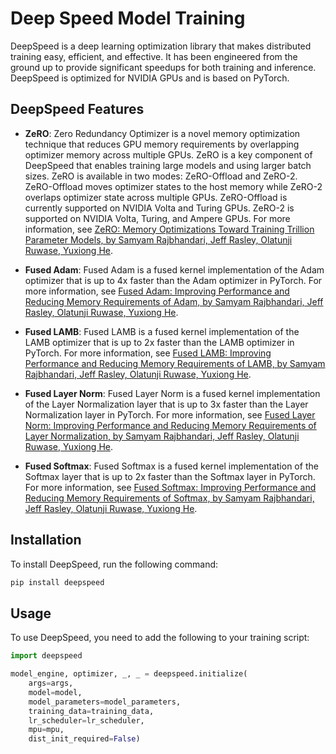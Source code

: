 # Deep Speed Model Training 

DeepSpeed is a deep learning optimization library that makes distributed training easy, efficient, and effective. It has been engineered from the ground up to provide significant speedups for both training and inference. DeepSpeed is optimized for NVIDIA GPUs and is based on PyTorch.

## DeepSpeed Features

* **ZeRO**: Zero Redundancy Optimizer is a novel memory optimization technique that reduces GPU memory requirements by overlapping optimizer memory across multiple GPUs. ZeRO is a key component of DeepSpeed that enables training large models and using larger batch sizes. ZeRO is available in two modes: ZeRO-Offload and ZeRO-2. ZeRO-Offload moves optimizer states to the host memory while ZeRO-2 overlaps optimizer state across multiple GPUs. ZeRO-Offload is currently supported on NVIDIA Volta and Turing GPUs. ZeRO-2 is supported on NVIDIA Volta, Turing, and Ampere GPUs. For more information, see [ZeRO: Memory Optimizations Toward Training Trillion Parameter Models, by Samyam Rajbhandari, Jeff Rasley, Olatunji Ruwase, Yuxiong He](https://arxiv.org/abs/1910.02054).

* **Fused Adam**: Fused Adam is a fused kernel implementation of the Adam optimizer that is up to 4x faster than the Adam optimizer in PyTorch. For more information, see [Fused Adam: Improving Performance and Reducing Memory Requirements of Adam, by Samyam Rajbhandari, Jeff Rasley, Olatunji Ruwase, Yuxiong He](https://arxiv.org/abs/2006.08217).

* **Fused LAMB**: Fused LAMB is a fused kernel implementation of the LAMB optimizer that is up to 2x faster than the LAMB optimizer in PyTorch. For more information, see [Fused LAMB: Improving Performance and Reducing Memory Requirements of LAMB, by Samyam Rajbhandari, Jeff Rasley, Olatunji Ruwase, Yuxiong He](https://arxiv.org/abs/2006.08217).

* **Fused Layer Norm**: Fused Layer Norm is a fused kernel implementation of the Layer Normalization layer that is up to 3x faster than the Layer Normalization layer in PyTorch. For more information, see [Fused Layer Norm: Improving Performance and Reducing Memory Requirements of Layer Normalization, by Samyam Rajbhandari, Jeff Rasley, Olatunji Ruwase, Yuxiong He](https://arxiv.org/abs/2006.08217).

* **Fused Softmax**: Fused Softmax is a fused kernel implementation of the Softmax layer that is up to 2x faster than the Softmax layer in PyTorch. For more information, see [Fused Softmax: Improving Performance and Reducing Memory Requirements of Softmax, by Samyam Rajbhandari, Jeff Rasley, Olatunji Ruwase, Yuxiong He](https://arxiv.org/abs/2006.08217).

## Installation

To install DeepSpeed, run the following command:

```bash 
pip install deepspeed
```

## Usage

To use DeepSpeed, you need to add the following to your training script:

```python
import deepspeed

model_engine, optimizer, _, _ = deepspeed.initialize(
    args=args,
    model=model,
    model_parameters=model_parameters,
    training_data=training_data,
    lr_scheduler=lr_scheduler,
    mpu=mpu,
    dist_init_required=False)
```



